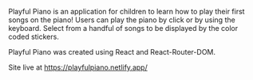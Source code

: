 Playful Piano is an application for children to learn how to play their first songs on the piano! Users can play the piano by click or by using the keyboard. Select from a handful of songs to be displayed by the color coded stickers.

Playful Piano was created using React and React-Router-DOM.

Site live at https://playfulpiano.netlify.app/
